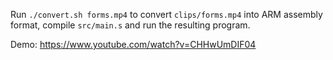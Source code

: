 Run `./convert.sh forms.mp4` to convert `clips/forms.mp4` into ARM assembly format, compile `src/main.s` and run the resulting program.

Demo: https://www.youtube.com/watch?v=CHHwUmDIF04
